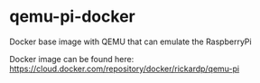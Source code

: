# qemu-pi-docker
Docker base image with QEMU that can emulate the RaspberryPi


Docker image can be found here: https://cloud.docker.com/repository/docker/rickardp/qemu-pi
